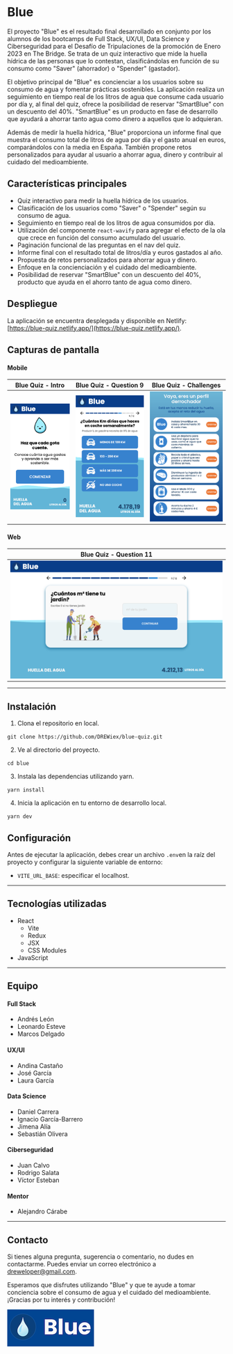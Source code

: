 # Blue

El proyecto "Blue" es el resultado final desarrollado en conjunto por los alumnos de los bootcamps de Full Stack, UX/UI, Data Science y Ciberseguridad para el Desafío de Tripulaciones de la promoción de Enero 2023 en The Bridge. Se trata de un quiz interactivo que mide la huella hídrica de las personas que lo contestan, clasificándolas en función de su consumo como "Saver" (ahorrador) o "Spender" (gastador).

El objetivo principal de "Blue" es concienciar a los usuarios sobre su consumo de agua y fomentar prácticas sostenibles. La aplicación realiza un seguimiento en tiempo real de los litros de agua que consume cada usuario por día y, al final del quiz, ofrece la posibilidad de reservar "SmartBlue" con un descuento del 40%. "SmartBlue" es un producto en fase de desarrollo que ayudará a ahorrar tanto agua como dinero a aquellos que lo adquieran.

Además de medir la huella hídrica, "Blue" proporciona un informe final que muestra el consumo total de litros de agua por día y el gasto anual en euros, comparándolos con la media en España. También propone retos personalizados para ayudar al usuario a ahorrar agua, dinero y contribuir al cuidado del medioambiente.

## Características principales

- Quiz interactivo para medir la huella hídrica de los usuarios.
- Clasificación de los usuarios como "Saver" o "Spender" según su consumo de agua.
- Seguimiento en tiempo real de los litros de agua consumidos por día.
- Utilización del componente `react-wavify` para agregar el efecto de la ola que crece en función del consumo acumulado del usuario.
- Paginación funcional de las preguntas en el nav del quiz.
- Informe final con el resultado total de litros/día y euros gastados al año.
- Propuesta de retos personalizados para ahorrar agua y dinero.
- Enfoque en la concienciación y el cuidado del medioambiente.
- Posibilidad de reservar "SmartBlue" con un descuento del 40%, producto que ayuda en el ahorro tanto de agua como dinero.

## Despliegue

La aplicación se encuentra desplegada y disponible en Netlify: [https://blue-quiz.netlify.app/](https://blue-quiz.netlify.app/).

## Capturas de pantalla

#### Mobile

| Blue Quiz - Intro | Blue Quiz - Question 9 | Blue Quiz - Challenges |
| :-------------:| :-------------:| :-------------:|
| ![Blue Quiz - Intro](/public/readme/01-quiz-mobile-intro.png) | ![Blue Quiz - Question](/public/readme/02-quiz-mobile-question.png) | ![Blue Quiz - Challenges](/public/readme/03-quiz-mobile-challenges.png) |

#### Web

| Blue Quiz - Question 11 |
| :-------------:|
| ![Blue Quiz - Question ](/public/readme/04-quiz-web-question.png) |

---

## Instalación

1. Clona el repositorio en local.
```shell
git clone https://github.com/DREWiex/blue-quiz.git
```

2. Ve al directorio del proyecto.
```shell
cd blue
```

3. Instala las dependencias utilizando yarn.
```shell
yarn install
```

4. Inicia la aplicación en tu entorno de desarrollo local.
```shell
yarn dev
```

## Configuración

Antes de ejecutar la aplicación, debes crear un archivo `.env`en la raíz del proyecto y configurar la siguiente variable de entorno:

- `VITE_URL_BASE`: especificar el localhost.

---

## Tecnologías utilizadas

- React
    - Vite
    - Redux
    - JSX
    - CSS Modules
- JavaScript

---

## Equipo

#### Full Stack
- Andrés León
- Leonardo Esteve
- Marcos Delgado

#### UX/UI
- Andina Castaño
- José García
- Laura García

#### Data Science
- Daniel Carrera
- Ignacio García-Barrero
- Jimena Alía
- Sebastián Olivera

#### Ciberseguridad
- Juan Calvo
- Rodrigo Salata
- Víctor Esteban

#### Mentor
- Alejandro Cárabe

---

## Contacto

Si tienes alguna pregunta, sugerencia o comentario, no dudes en contactarme. Puedes enviar un correo electrónico a [dreweloper@gmail.com](mailto:dreweloper@gmail.com).

Esperamos que disfrutes utilizando "Blue" y que te ayude a tomar conciencia sobre el consumo de agua y el cuidado del medioambiente. ¡Gracias por tu interés y contribución!

![Blue logo](/public/readme/logo.png)